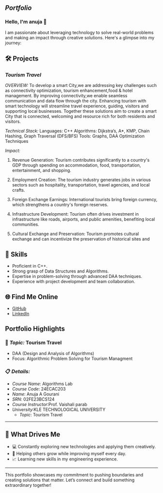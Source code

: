 ## *Portfolio*

### Hello, I'm anuja 👋

I am passionate about leveraging technology to solve real-world problems and making an impact through creative solutions. 
Here's a glimpse into my journey:  


## 🛠 Projects

### *Tourism Travel* 

*OVERVIEW:* 
To develop a smart City,we are addressing key challenges such as connectivity optimization, tourism enhancement,food & hotel management. By improving connectivity,we enable seamless communication and data flow through the city. Enhancing tourism with smart technology will streamline travel experience, guiding, visitors and supporting local businesses. Together these solutions aim to create a smart City that is connected, welcoming and resource rich for both residents and visitors.

*Technical Stack:* 
Languages: C++
Algorithms: Dijkstra’s, A*, KMP, Chain Hashing, Graph Traversal (DFS/BFS)
Tools: Graphs, DAA Optimization Techniques

*Impact:*
1. Revenue Generation:
Tourism contributes significantly to a country's GDP through spending on accommodation, food, transportation, entertainment, and shopping.


2. Employment Creation:
The tourism industry generates jobs in various sectors such as hospitality, transportation, travel agencies, and local crafts.


3. Foreign Exchange Earnings:
International tourists bring foreign currency, which strengthens a country's foreign reserves.


4. Infrastructure Development:
Tourism often drives investment in infrastructure like roads, airports, and public amenities, benefiting local communities.


5. Cultural Exchange and Preservation:
Tourism promotes cultural exchange and can incentivize the preservation of historical sites and

## 🚀 Skills  

- Proficient in C++. 
- Strong grasp of Data Structures and Algorithms.  
- Expertise in problem-solving through advanced DAA techniques.  
- Experience with project development and team collaboration.  


## 🌐 Find Me Online

- [GitHub](https://github.com/AnujaGourani/travel_system.github.io/edit/main/README.md)
- [LinkedIn](https://www.linkedin.com/in/basavaraj-gourani-88a537345/)

## Portfolio Highlights

### 🎯 *Topic:* Tourism Travel

- DAA (Design and Analysis of Algorithms)  
- Focus: Algorithmic Problem Solving for Tourism Managment  

### 📋 *Details:*

- *Course Name*: Algorithms Lab 
- *Course Code*: 24ECAC203  
- *Name*: Anuja A Gourani
- *SRN*: 02FE23BCS124
- *Course Instructor*:Prof. Vaishali parab
- *University*:KLE TECHNOLOGICAL UNIVERSITY
  - *Topic*: Tourism Travel
---

## 🎨 What Drives Me  
- 💻 Constantly exploring new technologies and applying them creatively.
- 🤝 Helping others grow while improving myself every day.  
- 📈 Learning new skills in my engineering experience.  

---

This portfolio showcases my commitment to pushing boundaries and creating solutions that matter. 
Let’s connect and build something extraordinary together!
